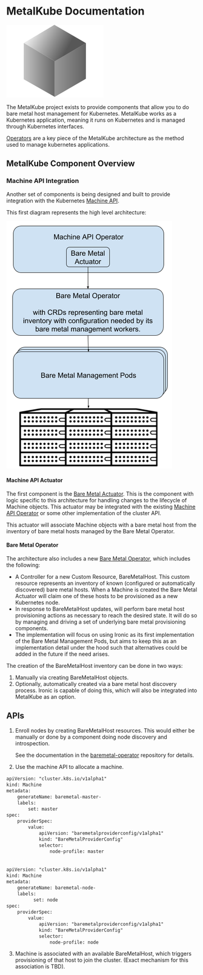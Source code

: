 # MetalKube Documentation

![MetalKube Logo](images/metalkube.png)

The MetalKube project exists to provide components that allow you to do bare
metal host management for Kubernetes.  MetalKube works as a Kubernetes
application, meaning it runs on Kubernetes and is managed through Kubernetes
interfaces.

[Operators](https://github.com/operator-framework/operator-sdk) are a key piece
of the MetalKube architecture as the method used to manage kubernetes
applications.

## MetalKube Component Overview

### Machine API Integration

Another set of components is being designed and built to provide integration
with the Kubernetes [Machine
API](https://github.com/kubernetes-sigs/cluster-api).

This first diagram represents the high level architecture:

![High Level Architecture](images/high-level-arch.png)

#### Machine API Actuator

The first component is the [Bare Metal
Actuator](https://github.com/metalkube/cluster-api-provider-bare-metal).  This
is the component with logic specific to this architecture for handling changes
to the lifecycle of Machine objects.  This actuator may be integrated with the
existing [Machine API
Operator](https://github.com/openshift/machine-api-operator) or some other
implementation of the cluster API.

This actuator will associate Machine objects with a bare metal host from the
inventory of bare metal hosts managed by the Bare Metal Operator.

#### Bare Metal Operator

The architecture also includes a new [Bare Metal
Operator](https://github.com/metalkube/bare-metal-operator), which includes the
following:

* A Controller for a new Custom Resource, BareMetalHost.  This custom resource
  represents an inventory of known (configured or automatically discovered)
  bare metal hosts.  When a Machine is created the Bare Metal Actuator will
  claim one of these hosts to be provisioned as a new Kubernetes node.
* In response to BareMetalHost updates, will perform bare metal host
  provisioning actions as necessary to reach the desired state.  It will do so
  by managing and driving a set of underlying bare metal provisioning
  components.
* The implementation will focus on using Ironic as its first implementation of
  the Bare Metal Management Pods, but aims to keep this as an implementation
  detail under the hood such that alternatives could be added in the future if
  the need arises.

The creation of the BareMetalHost inventory can be done in two ways:

1. Manually via creating BareMetalHost objects.
2. Optionally, automatically created via a bare metal host discovery process.
   Ironic is capable of doing this, which will also be integrated into
   MetalKube as an option.

## APIs

1. Enroll nodes by creating BareMetalHost resources.  This would either be
   manually or done by a component doing node discovery and introspection.

   See the documentation in the
   [baremetal-operator](https://github.com/metalkube/baremetal-operator/blob/master/docs/api.md) repository for details.

2. Use the machine API to allocate a machine.

```
apiVersion: "cluster.k8s.io/v1alpha1"
kind: Machine
metadata:
    generateName: baremetal-master-
    labels:
        set: master
spec:
    providerSpec:
        value:
            apiVersion: "baremetalproviderconfig/v1alpha1"
            kind: "BareMetalProviderConfig"
            selector:
                node-profile: master


apiVersion: "cluster.k8s.io/v1alpha1"
kind: Machine
metadata:
    generateName: baremetal-node-
    labels:
          set: node
spec:
    providerSpec:
        value:
            apiVersion: "baremetalproviderconfig/v1alpha1"
            kind: "BareMetalProviderConfig"
            selector:
                node-profile: node
```

3. Machine is associated with an available BareMetalHost, which triggers
   provisioning of that host to join the cluster.  (Exact mechanism for this
   association is TBD).
